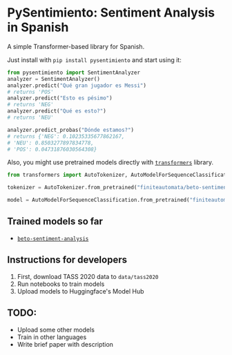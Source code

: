 # PySentimiento: Sentiment Analysis in Spanish

A simple Transformer-based library for Spanish.

Just install with `pip install pysentimiento` and start using it:



```python
from pysentimiento import SentimentAnalyzer
analyzer = SentimentAnalyzer()
analyzer.predict("Qué gran jugador es Messi")
# returns 'POS'
analyzer.predict("Esto es pésimo")
# returns 'NEG'
analyzer.predict("Qué es esto?")
# returns 'NEU'

analyzer.predict_probas("Dónde estamos?")
# returns {'NEG': 0.10235335677862167,
# 'NEU': 0.8503277897834778,
# 'POS': 0.04731876030564308}
```

Also, you might use pretrained models directly with [`transformers`](https://github.com/huggingface/transformers) library.

```python
from transformers import AutoTokenizer, AutoModelForSequenceClassification

tokenizer = AutoTokenizer.from_pretrained("finiteautomata/beto-sentiment-analysis")

model = AutoModelForSequenceClassification.from_pretrained("finiteautomata/beto-sentiment-analysis")
```

## Trained models so far

- [`beto-sentiment-analysis`](https://huggingface.co/finiteautomata/beto-sentiment-analysis)

## Instructions for developers

1. First, download TASS 2020 data to `data/tass2020`
2. Run notebooks to train models
3. Upload models to Huggingface's Model Hub

## TODO:

* Upload some other models
* Train in other languages
* Write brief paper with description
